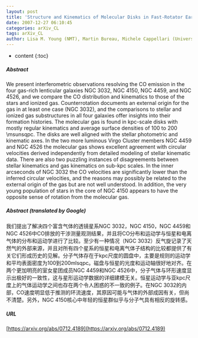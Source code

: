 ```yaml
---
layout: post
title: 'Structure and Kinematics of Molecular Disks in Fast-Rotator Early-Type Galaxies'
date: 2007-12-27 06:10:45
categories: arXiv_CL
tags: arXiv_CL
author: Lisa M. Young (NMT), Martin Bureau, Michele Cappellari (University of Oxford)
---
```


* content
{:toc}

##### Abstract
We present interferometric observations resolving the CO emission in the four gas-rich lenticular galaxies NGC 3032, NGC 4150, NGC 4459, and NGC 4526, and we compare the CO distribution and kinematics to those of the stars and ionized gas. Counterrotation documents an external origin for the gas in at least one case (NGC 3032), and the comparisons to stellar and ionized gas substructures in all four galaxies offer insights into their formation histories. The molecular gas is found in kpc-scale disks with mostly regular kinematics and average surface densities of 100 to 200 \msunsqpc. The disks are well aligned with the stellar photometric and kinematic axes. In the two more luminous Virgo Cluster members NGC 4459 and NGC 4526 the molecular gas shows excellent agreement with circular velocities derived independently from detailed modeling of stellar kinematic data. There are also two puzzling instances of disagreements between stellar kinematics and gas kinematics on sub-kpc scales. In the inner arcseconds of NGC 3032 the CO velocities are significantly lower than the inferred circular velocities, and the reasons may possibly be related to the external origin of the gas but are not well understood. In addition, the very young population of stars in the core of NGC 4150 appears to have the opposite sense of rotation from the molecular gas.

##### Abstract (translated by Google)
我们提出了解决四个富含气体的透镜星系NGC 3032，NGC 4150，NGC 4459和NGC 4526中CO排放的干涉测量观测结果，并且将CO分布和运动学与恒星和电离气体的分布和运动学进行了比较。至少有一种情况（NGC 3032）反气旋记录了天然气的外部来源，并且对所有四个星系的恒星和电离气体子结构的比较都提供了有关它们形成历史的见解。分子气体存在于kpc尺度的圆盘中，主要是规则的运动学和平均表面密度为100到200mlsqpc。磁盘与恒星的光度和运动轴很好地对齐。在两个更加明亮的室女星团成员NGC 4459和NGC 4526中，分子气体与环形速度显示出极好的一致性，这与星形运动学数据的详细建模无关。恒星运动学与亚kpc尺度上的气体运动学之间也存在两个令人困惑的不一致的例子。在NGC 3032的内部，CO速度明显低于推测的环流速度，其原因可能与气体的外部成因有关，但尚不清楚。另外，NGC 4150核心中年轻的恒星群似乎与分子气具有相反的旋转感。

##### URL
[https://arxiv.org/abs/0712.4189](https://arxiv.org/abs/0712.4189)

